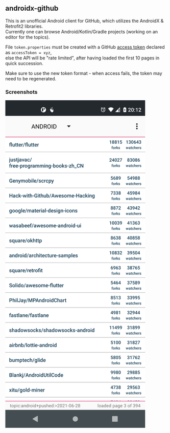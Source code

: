 ## androidx-github

This is an unofficial Android client for GitHub, which utilizes the AndroidX & Retrofit2 libraries.<br/>
Currently one can browse Android/Kotlin/Gradle projects (working on an editor for the topics).

File `token.properties` must be created with a GitHub [access token](https://github.com/settings/tokens) declared as `accessToken = xyz`,<br/>
else the API will be "rate limited", after having loaded the first 10 pages in quick succession.

Make sure to use the new token format - when access fails, the token may need to be regenerated.


### Screenshots

![Repositories](screenshots/repositories.png?raw=true "Repositories")
